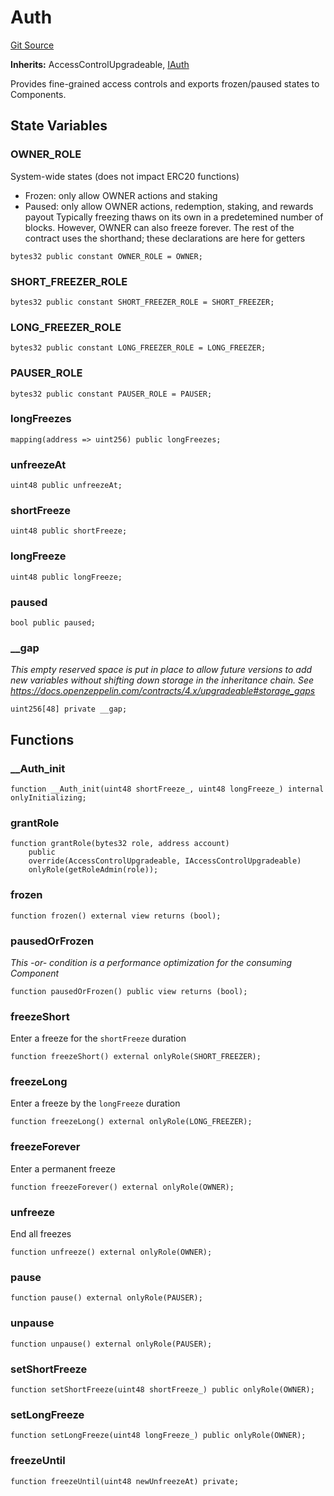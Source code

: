 # Auth
[Git Source](https://github.com/larrythecucumber321/protocol/blob/77d337b8595ba96d069ded321419b36a61984170/contracts/mixins/Auth.sol)

**Inherits:**
AccessControlUpgradeable, [IAuth](/contracts/interfaces/IMain.sol/interface.IAuth.md)

Provides fine-grained access controls and exports frozen/paused states to Components.


## State Variables
### OWNER_ROLE
System-wide states (does not impact ERC20 functions)
- Frozen: only allow OWNER actions and staking
- Paused: only allow OWNER actions, redemption, staking, and rewards payout
Typically freezing thaws on its own in a predetemined number of blocks.
However, OWNER can also freeze forever.
The rest of the contract uses the shorthand; these declarations are here for getters


```solidity
bytes32 public constant OWNER_ROLE = OWNER;
```


### SHORT_FREEZER_ROLE

```solidity
bytes32 public constant SHORT_FREEZER_ROLE = SHORT_FREEZER;
```


### LONG_FREEZER_ROLE

```solidity
bytes32 public constant LONG_FREEZER_ROLE = LONG_FREEZER;
```


### PAUSER_ROLE

```solidity
bytes32 public constant PAUSER_ROLE = PAUSER;
```


### longFreezes

```solidity
mapping(address => uint256) public longFreezes;
```


### unfreezeAt

```solidity
uint48 public unfreezeAt;
```


### shortFreeze

```solidity
uint48 public shortFreeze;
```


### longFreeze

```solidity
uint48 public longFreeze;
```


### paused

```solidity
bool public paused;
```


### __gap
*This empty reserved space is put in place to allow future versions to add new
variables without shifting down storage in the inheritance chain.
See https://docs.openzeppelin.com/contracts/4.x/upgradeable#storage_gaps*


```solidity
uint256[48] private __gap;
```


## Functions
### __Auth_init


```solidity
function __Auth_init(uint48 shortFreeze_, uint48 longFreeze_) internal onlyInitializing;
```

### grantRole


```solidity
function grantRole(bytes32 role, address account)
    public
    override(AccessControlUpgradeable, IAccessControlUpgradeable)
    onlyRole(getRoleAdmin(role));
```

### frozen


```solidity
function frozen() external view returns (bool);
```

### pausedOrFrozen

*This -or- condition is a performance optimization for the consuming Component*


```solidity
function pausedOrFrozen() public view returns (bool);
```

### freezeShort

Enter a freeze for the `shortFreeze` duration


```solidity
function freezeShort() external onlyRole(SHORT_FREEZER);
```

### freezeLong

Enter a freeze by the `longFreeze` duration


```solidity
function freezeLong() external onlyRole(LONG_FREEZER);
```

### freezeForever

Enter a permanent freeze


```solidity
function freezeForever() external onlyRole(OWNER);
```

### unfreeze

End all freezes


```solidity
function unfreeze() external onlyRole(OWNER);
```

### pause


```solidity
function pause() external onlyRole(PAUSER);
```

### unpause


```solidity
function unpause() external onlyRole(PAUSER);
```

### setShortFreeze


```solidity
function setShortFreeze(uint48 shortFreeze_) public onlyRole(OWNER);
```

### setLongFreeze


```solidity
function setLongFreeze(uint48 longFreeze_) public onlyRole(OWNER);
```

### freezeUntil


```solidity
function freezeUntil(uint48 newUnfreezeAt) private;
```

